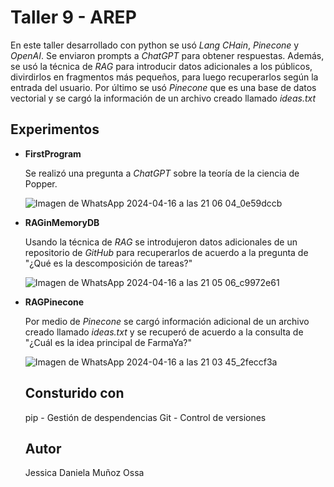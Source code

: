 # Taller 9 - AREP
En este taller desarrollado con python se usó *Lang CHain*, *Pinecone* y *OpenAI*. Se enviaron prompts a *ChatGPT* para obtener respuestas. Además, se usó la técnica de *RAG* 
para introducir datos adicionales a los públicos, divirdirlos en fragmentos más pequeños, para luego recuperarlos según la entrada del usuario. Por último se usó *Pinecone*
que es una base de datos vectorial y se cargó la información de un archivo creado llamado *ideas.txt*

## Experimentos
- **FirstProgram**

  Se realizó una pregunta a *ChatGPT* sobre la teoría de la ciencia de Popper.

  ![Imagen de WhatsApp 2024-04-16 a las 21 06 04_0e59dccb](https://github.com/JessicaDMunozO/Taller9/assets/123814482/b07d209a-fabd-488f-9815-0dd2f6ff52aa)

- **RAGinMemoryDB**

  Usando la técnica de *RAG* se introdujeron datos adicionales de un repositorio de *GitHub* para recuperarlos de acuerdo a la pregunta de "¿Qué es la descomposición de tareas?"

  ![Imagen de WhatsApp 2024-04-16 a las 21 05 06_c9972e61](https://github.com/JessicaDMunozO/Taller9/assets/123814482/2b5b425f-0131-468f-a08d-5c9dfe77d8d5)

- **RAGPinecone**

  Por medio de *Pinecone* se cargó información adicional de un archivo creado llamado *ideas.txt* y se recuperó de acuerdo a la consulta de
  "¿Cuál es la idea principal de FarmaYa?"

  ![Imagen de WhatsApp 2024-04-16 a las 21 03 45_2feccf3a](https://github.com/JessicaDMunozO/Taller9/assets/123814482/b6b5a580-7954-407c-b3f2-1360ab5177ec)

  ## Consturido con
  pip - Gestión de despendencias
  Git - Control de versiones

  ## Autor
  Jessica Daniela Muñoz Ossa
